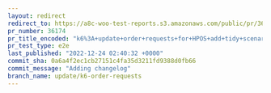 ```yaml
---
layout: redirect
redirect_to: https://a8c-woo-test-reports.s3.amazonaws.com/public/pr/36174/e2e/index.html
pr_number: 36174
pr_title_encoded: "k6%3A+update+order+requests+for+HPOS+add+tidy+scenarios"
pr_test_type: e2e
last_published: "2022-12-24 02:40:32 +0000"
commit_sha: 0a6a4f2ec1cb27151c4fa35d3211fd9388d0fb66
commit_message: "Adding changelog"
branch_name: update/k6-order-requests
---
```

